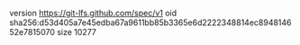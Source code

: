 version https://git-lfs.github.com/spec/v1
oid sha256:d53d405a7e45edba67a9611bb85b3365e6d2222348814ec894814652e7815070
size 10277
